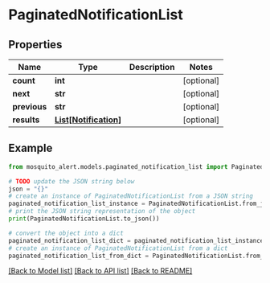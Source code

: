 # PaginatedNotificationList


## Properties

Name | Type | Description | Notes
------------ | ------------- | ------------- | -------------
**count** | **int** |  | [optional] 
**next** | **str** |  | [optional] 
**previous** | **str** |  | [optional] 
**results** | [**List[Notification]**](Notification.md) |  | [optional] 

## Example

```python
from mosquito_alert.models.paginated_notification_list import PaginatedNotificationList

# TODO update the JSON string below
json = "{}"
# create an instance of PaginatedNotificationList from a JSON string
paginated_notification_list_instance = PaginatedNotificationList.from_json(json)
# print the JSON string representation of the object
print(PaginatedNotificationList.to_json())

# convert the object into a dict
paginated_notification_list_dict = paginated_notification_list_instance.to_dict()
# create an instance of PaginatedNotificationList from a dict
paginated_notification_list_from_dict = PaginatedNotificationList.from_dict(paginated_notification_list_dict)
```
[[Back to Model list]](../README.md#documentation-for-models) [[Back to API list]](../README.md#documentation-for-api-endpoints) [[Back to README]](../README.md)


